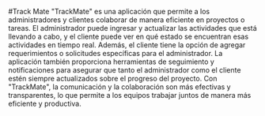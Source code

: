 #Track Mate
"TrackMate" es una aplicación que permite a los administradores y clientes colaborar de manera eficiente en proyectos o tareas. El administrador puede ingresar y actualizar las actividades que está llevando a cabo, y el cliente puede ver en qué estado se encuentran esas actividades en tiempo real. Además, el cliente tiene la opción de agregar requerimientos o solicitudes específicas para el administrador. La aplicación también proporciona herramientas de seguimiento y notificaciones para asegurar que tanto el administrador como el cliente estén siempre actualizados sobre el progreso del proyecto. Con "TrackMate", la comunicación y la colaboración son más efectivas y transparentes, lo que permite a los equipos trabajar juntos de manera más eficiente y productiva.
